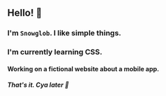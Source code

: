 ## Hello! 👋
### I'm `Snowglob`. I like simple things.
### I'm currently learning CSS.
#### Working on a fictional website about a mobile app.
##### That's it. Cya later 👋
